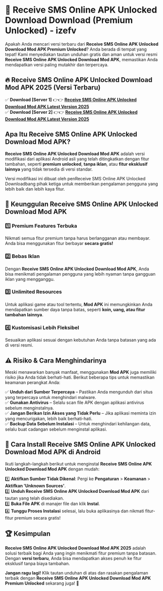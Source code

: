 # 🎯 Receive SMS Online APK Unlocked Download  Download (Premium Unlocked) -  izefv

Apakah Anda mencari versi terbaru dari **Receive SMS Online APK Unlocked Download Mod APK Premium Unlocked**? Anda berada di tempat yang tepat! Kami menyediakan tautan unduhan gratis dan aman untuk versi resmi **Receive SMS Online APK Unlocked Download Mod APK**, memastikan Anda mendapatkan versi paling mutakhir dan terpercaya.

## 🔥 Receive SMS Online APK Unlocked Download Mod APK 2025 (Versi Terbaru)

✅ **Download [Server 1]** 👉👉 [**Receive SMS Online APK Unlocked Download Mod APK Latest Version 2025**](https://momento.my/?title=Receive_SMS_Online_APK_Unlocked_Download)  
✅ **Download [Server 2]** 👉👉 [**Receive SMS Online APK Unlocked Download Mod APK Latest Version 2025**](https://momento.my/?title=Receive_SMS_Online_APK_Unlocked_Download)  

## Apa Itu Receive SMS Online APK Unlocked Download Mod APK?

**Receive SMS Online APK Unlocked Download Mod APK** adalah versi modifikasi dari aplikasi Android asli yang telah ditingkatkan dengan fitur tambahan, seperti **premium unlocked**, **tanpa iklan**, atau **fitur eksklusif lainnya** yang tidak tersedia di versi standar.

Versi modifikasi ini dibuat oleh penReceive SMS Online APK Unlocked Downloadbang pihak ketiga untuk memberikan pengalaman pengguna yang lebih baik dan lebih kaya fitur.

## 🎯 Keunggulan Receive SMS Online APK Unlocked Download Mod APK

### 1️⃣ Premium Features Terbuka
Nikmati semua fitur premium tanpa harus berlangganan atau membayar. Anda bisa menggunakan fitur berbayar **secara gratis!**

### 2️⃣ Bebas Iklan
Dengan **Receive SMS Online APK Unlocked Download Mod APK**, Anda bisa menikmati pengalaman pengguna yang lebih nyaman tanpa gangguan iklan yang mengganggu.

### 3️⃣ Unlimited Resources
Untuk aplikasi game atau tool tertentu, **Mod APK** ini memungkinkan Anda mendapatkan sumber daya tanpa batas, seperti **koin, uang, atau fitur tambahan lainnya**.

### 4️⃣ Kustomisasi Lebih Fleksibel
Sesuaikan aplikasi sesuai dengan kebutuhan Anda tanpa batasan yang ada di versi resmi.

## ⚠️ Risiko & Cara Menghindarinya

Meski menawarkan banyak manfaat, menggunakan **Mod APK** juga memiliki risiko jika Anda tidak berhati-hati. Berikut beberapa tips untuk memastikan keamanan perangkat Anda:

✅ **Unduh dari Sumber Terpercaya** – Pastikan Anda mengunduh dari situs yang terpercaya untuk menghindari malware.  
✅ **Gunakan Antivirus** – Selalu scan file APK dengan aplikasi antivirus sebelum menginstalnya.  
✅ **Jangan Berikan Izin Akses yang Tidak Perlu** – Jika aplikasi meminta izin yang mencurigakan, lebih baik berhati-hati.  
✅ **Backup Data Sebelum Instalasi** – Untuk menghindari kehilangan data, selalu buat cadangan sebelum menginstal aplikasi.

## 📌 Cara Install Receive SMS Online APK Unlocked Download Mod APK di Android

Ikuti langkah-langkah berikut untuk menginstal **Receive SMS Online APK Unlocked Download Mod APK** dengan mudah:

1️⃣ **Aktifkan Sumber Tidak Dikenal**: Pergi ke **Pengaturan** > **Keamanan** > **Aktifkan 'Unknown Sources'**.  
2️⃣ **Unduh Receive SMS Online APK Unlocked Download Mod APK** dari tautan yang telah disediakan.  
3️⃣ **Buka File APK** di manajer file dan klik **Instal**.  
4️⃣ **Tunggu Proses Instalasi** selesai, lalu buka aplikasinya dan nikmati fitur-fitur premium secara gratis!

## 🏆 Kesimpulan

**Receive SMS Online APK Unlocked Download Mod APK 2025** adalah solusi terbaik bagi Anda yang ingin menikmati fitur premium tanpa batasan. Dengan **versi terbaru**, Anda bisa mendapatkan akses penuh ke fitur eksklusif tanpa biaya tambahan.

**Jangan ragu lagi!** Klik tautan unduhan di atas dan rasakan pengalaman terbaik dengan **Receive SMS Online APK Unlocked Download Mod APK Premium Unlocked** sekarang juga! 🚀
